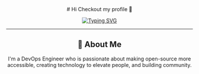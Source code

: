 <div align="center">
# Hi Checkout my profile 👋

[![Typing SVG](https://readme-typing-svg.herokuapp.com?font=Fira+Code&pause=1000&color=2E9EF7&center=true&vCenter=true&width=435&lines=Cloud+Engineer;DevOps+%26+Platform+Engineering;6%2B+Years+Experience;Cloud+Architecture+Expert)](https://git.io/typing-svg)

---
## 🚀 About Me

I'm a DevOps Engineer who is passionate about making open-source more accessible, creating technology to elevate people, and building community.
